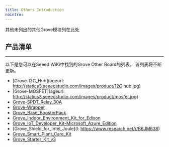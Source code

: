 ```yaml
---
title: Others Introduction
nointro:
---
```


其他未列出的其他Grove模块列在此处

## 产品清单
---

以下是您可以在Seeed WiKi中找到的Grove Other Board的列表。 该列表将不断更新。
* [Grove-I2C_Hub](ageurl: http://statics3.seeedstudio.com/images/product/12C hub.jpg)
* [Grove-MOSFET](ageurl: http://statics3.seeedstudio.com/images/product/mosfet.jpg)
* [Grove-SPDT_Relay_30A](http://seeed.wiki/Grove_SPDT_Relay_30A)
* [Grove-Wrapper](http://seeed.wiki/Grove-Wrapper)
* [Grove_Base_BoosterPack](http://seeed.wiki/Grove_Base_BoosterPack)
* [Grove_Indoor_Environment_Kit_for_Edison](http://seeed.wiki/Grove_Indoor_Environment_Kit_for_Edison)
* [Grove_IoT_Developer_Kit-Microsoft_Azure_Edition](http://seeed.wiki/Grove_IoT_Developer_Kit-Microsoft_Azure_Edition)
* [Grove_Shield_for_Intel_Joule](l: https://www.research.net/r/B6JM638)
* [Grove_Smart_Plant_Care_Kit](http://seeed.wiki/Grove_Smart_Plant_Care_Kit)
* [Grove_Starter_Kit_v3](http://seeed.wiki/Grove_Starter_Kit_v3)